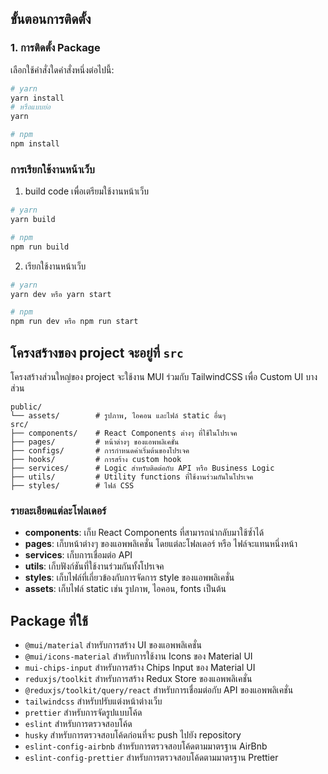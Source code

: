 
## ขั้นตอนการติดตั้ง

### 1. การติดตั้ง Package
เลือกใช้คำสั่งใดคำสั่งหนึ่งต่อไปนี้:

```bash
# yarn
yarn install
# หรือแบบย่อ
yarn
```

```bash
# npm
npm install
```

### การเรียกใช้งานหน้าเว็บ
1. build code เพื่อเตรียมใช้งานหน้าเว็บ
```bash
# yarn
yarn build
```
```bash
# npm
npm run build
```
2. เรียกใช้งานหน้าเว็บ
```bash
# yarn
yarn dev หรือ yarn start
```
```bash
# npm
npm run dev หรือ npm run start
```


## โครงสร้างของ project จะอยู่ที่ `src`
โครงสร้างส่วนใหญ่ของ project จะใช้งาน MUI ร่วมกับ TailwindCSS เพื่อ Custom UI บางส่วน
```
public/
└── assets/        # รูปภาพ, ไอคอน และไฟล์ static อื่นๆ
src/
├── components/    # React Components ต่างๆ ที่ใช้ในโปรเจค
├── pages/         # หน้าต่างๆ ของแอพพลิเคชั่น
├── configs/       # การกำหนดค่าเริ่มต้นของโปรเจค
├── hooks/         # การสร้าง custom hook
├── services/      # Logic สำหรับติดต่อกับ API หรือ Business Logic
├── utils/         # Utility functions ที่ใช้งานร่วมกันในโปรเจค
├── styles/        # ไฟล์ CSS

```

### รายละเอียดแต่ละโฟลเดอร์

- **components**: เก็บ React Components ที่สามารถนำกลับมาใช้ซ้ำได้
- **pages**: เก็บหน้าต่างๆ ของแอพพลิเคชั่น โดยแต่ละโฟลเดอร์ หรือ ไฟล์จะแทนหนึ่งหน้า
- **services**: เก็บการเชื่อมต่อ API
- **utils**: เก็บฟังก์ชันที่ใช้งานร่วมกันทั้งโปรเจค
- **styles**: เก็บไฟล์ที่เกี่ยวข้องกับการจัดการ style ของแอพพลิเคชั่น
- **assets**: เก็บไฟล์ static เช่น รูปภาพ, ไอคอน, fonts เป็นต้น


## Package ที่ใช้
- `@mui/material` สำหรับการสร้าง UI ของแอพพลิเคชั่น
- `@mui/icons-material` สำหรับการใช้งาน Icons ของ Material UI
- `mui-chips-input` สำหรับการสร้าง Chips Input ของ Material UI
- `reduxjs/toolkit` สำหรับการสร้าง Redux Store ของแอพพลิเคชั่น
- `@reduxjs/toolkit/query/react` สำหรับการเชื่อมต่อกับ API ของแอพพลิเคชั่น
- `tailwindcss` สำหรับปรับแต่งหน้าต่างเว็บ
- `prettier` สำหรับการจัดรูปแบบโค้ด
- `eslint` สำหรับการตรวจสอบโค้ด
- `husky` สำหรับการตรวจสอบโค้ดก่อนที่จะ push ไปยัง repository
- `eslint-config-airbnb` สำหรับการตรวจสอบโค้ดตามมาตรฐาน AirBnb
- `eslint-config-prettier` สำหรับการตรวจสอบโค้ดตามมาตรฐาน Prettier

